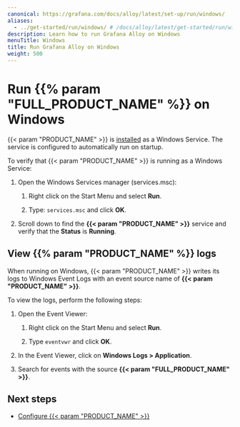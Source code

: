 ```yaml
---
canonical: https://grafana.com/docs/alloy/latest/set-up/run/windows/
aliases:
  - ../get-started/run/windows/ # /docs/alloy/latest/get-started/run/windows/
description: Learn how to run Grafana Alloy on Windows
menuTitle: Windows
title: Run Grafana Alloy on Windows
weight: 500
---
```


# Run {{% param "FULL_PRODUCT_NAME" %}} on Windows

{{< param "PRODUCT_NAME" >}} is [installed][InstallWindows] as a Windows Service.
The service is configured to automatically run on startup.

To verify that {{< param "PRODUCT_NAME" >}} is running as a Windows Service:

1. Open the Windows Services manager (services.msc):

    1. Right click on the Start Menu and select **Run**.

    1. Type: `services.msc` and click **OK**.

1. Scroll down to find the **{{< param "PRODUCT_NAME" >}}** service and verify that the **Status** is **Running**.

## View {{% param "PRODUCT_NAME" %}} logs

When running on Windows, {{< param "PRODUCT_NAME" >}} writes its logs to Windows Event Logs with an event source name of **{{< param "PRODUCT_NAME" >}}**.

To view the logs, perform the following steps:

1. Open the Event Viewer:

    1. Right click on the Start Menu and select **Run**.

    1. Type `eventvwr` and click **OK**.

1. In the Event Viewer, click on **Windows Logs > Application**.

1. Search for events with the source **{{< param "FULL_PRODUCT_NAME" >}}**.

## Next steps

- [Configure {{< param "PRODUCT_NAME" >}}][Configure]

[InstallWindows]: ../../install/windows/
[Configure]: ../../../tasks/configure/configure-windows/
